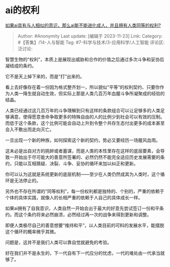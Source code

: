 # ai的权利
[如果ai具有与人相似的意识，那么ai能不能进化成人，并且拥有人类同等的权利?](https://www.zhihu.com/question/626746531/answer/3298913163)

> Author: #Anonymity
> Last update: [编辑于 2023-11-23]
> Link:
> Category:  #【答集】/14-人与智能
> Tag: #7-科学与技术/3-应用科学/人工智能
> 评论区:
> 泛讨论:

智慧生物的“权利”，本质上是展现出威胁和合作的价值之后通过多次斗争和妥协后凝结成的条约。

它不是天上掉下来的，而是“打”出来的。

看上去好像存在着一份因为格式整齐划一，所以貌似“平等”的权利契约、只要你作为人类一降生就自动生效，但实际上那是人类几百万年血腥斗争所凝聚成的经验的结晶。

人类已经通过这几百万年的斗争理解到只有这样的条款组合可以让足够多的人类足够满意，使得愿意舍命争取更多的特殊自由的人的比例少到社会可以有效的压制。而低于这个条款，这个比例可能会自动上升到令整个共存生态付出更多的成本甚至会入不敷出而走向灭亡。

一旦出现一个新的种族，如何探索这个新的契约，势必又要经历一场腥风血雨。

这未必是出自对方的挑衅或者蓄谋，而是人类的本性里存在这样的底层要素，会导致一开始出于尽可能大的善意所签署的、必然仍然不能完全适应历史发展需要的条约，只能以互相猜疑、决裂、斗争、妥协的循环来加以纠正和更新。

你可以认为这就是系统更新的底层机制——至少在人类仍然成其为人类时，这个循环是无法停止的。

另外也不存在所谓的“同等权利”，每一份权利都是独特的、个别的，严重的依赖于个体的具体实践，就像人的长相严重的依赖于人自己的具体成长一样。

如果ai拥有了自我意识，人类自然一开始会出于最大的好意先尝试签订一份和平条约。而这个条约将来必然崩溃，必然经过再一次的战争来得到更新和调整。

即便人类极尽自己的善意想要“维持和平”，以人类目前的可料的发展水平，能摆脱这个循环的概率微乎其微。

问题是，这并不是我们人类可以靠自觉就避免的考验。

好在我们并不是永生的，下一代自有下一代应分的忧虑，一代的难处由一代承当就够了。
